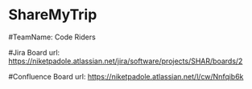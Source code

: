 # ShareMyTrip

#TeamName: Code Riders

#Jira Board url: https://niketpadole.atlassian.net/jira/software/projects/SHAR/boards/2

#Confluence Board url: https://niketpadole.atlassian.net/l/cw/Nnfqib6k

